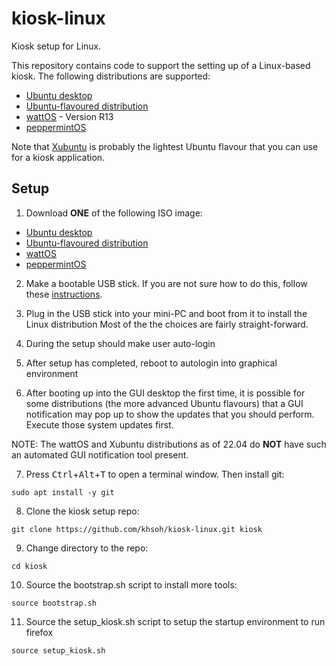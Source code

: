 # kiosk-linux
Kiosk setup for Linux.

This repository contains code to support the setting up of a Linux-based kiosk.  The
following distributions are supported:

- [Ubuntu desktop](https://ubuntu.com/download/desktop/thank-you?version=22.04.4&architecture=amd64)
- [Ubuntu-flavoured distribution](https://ubuntu.com/desktop/flavours)
- [wattOS](https://www.planetwatt.com) - Version R13
- [peppermintOS](https://peppermintos.com)

Note that [Xubuntu](https://xubuntu.org) is probably the lightest Ubuntu flavour that you can use for
a kiosk application.

## Setup
1. Download **ONE** of the following ISO image:
- [Ubuntu desktop](https://ubuntu.com/download/desktop/thank-you?version=22.04.4&architecture=amd64)
- [Ubuntu-flavoured distribution](https://ubuntu.com/desktop/flavours)
- [wattOS](https://www.planetwatt.com)
- [peppermintOS](https://peppermintos.com)

2. Make a bootable USB stick.  If you are not sure how to do this, follow these 
[instructions](https://help.ubuntu.com/community/Installation/FromUSBStick).

3. Plug in the USB stick into your mini-PC and boot from it to install the Linux distribution
Most of the the choices are fairly straight-forward.

4. During the setup should make user auto-login

5. After setup has completed, reboot to autologin into graphical environment

6. After booting up into the GUI desktop the first time, it is possible for some distributions
(the more advanced Ubuntu flavours) that a GUI notification may pop up to show the
updates that you should perform.  Execute those system updates first.

NOTE: The wattOS and Xubuntu distributions as of 22.04 do **NOT** have such an automated GUI 
notification tool present.


7. Press <kbd>Ctrl</kbd>+<kbd>Alt</kbd>+<kbd>T</kbd> to open a terminal window.  Then install git:
```
sudo apt install -y git
```

8. Clone the kiosk setup repo:
```
git clone https://github.com/khsoh/kiosk-linux.git kiosk
```

9. Change directory to the repo:
```
cd kiosk
```

10. Source the bootstrap.sh script to install more tools:
```
source bootstrap.sh
```

11. Source the setup_kiosk.sh script to setup the startup environment to run firefox
```
source setup_kiosk.sh
```

